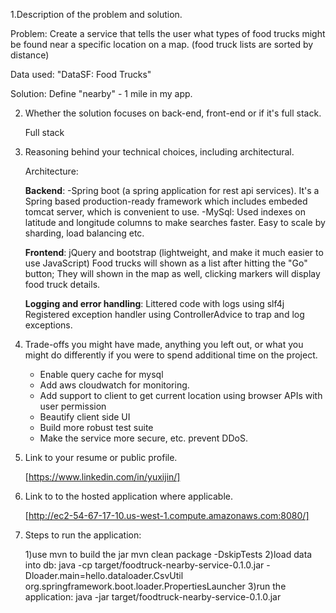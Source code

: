 1.Description of the problem and solution.

   Problem:
   Create a service that tells the user what types of food trucks might be found near a specific location on a map.
   (food truck lists are sorted by distance)

   Data used:
   "DataSF: Food Trucks"

   Solution:
   Define "nearby" - 1 mile in my app.

2. Whether the solution focuses on back-end, front-end or if it's full stack.

   Full stack

3. Reasoning behind your technical choices, including architectural.


   Architecture:

   **Backend**:
   -Spring boot (a spring application for rest api services). It's a Spring based production-ready framework which
   includes embeded tomcat server, which is convenient to use.
   -MySql: Used indexes on latitude and longitude columns to make searches faster. Easy to scale by sharding, load
   balancing etc.

   **Frontend**:
   jQuery and bootstrap (lightweight, and make it much easier to use JavaScript)
   Food trucks will shown as a list after hitting the "Go" button; They will shown in the map as well, clicking markers
   will display food truck details.

   **Logging and error handling**:
   Littered code with logs using slf4j
   Registered exception handler using ControllerAdvice to trap and log exceptions.
   
4. Trade-offs you might have made, anything you left out, or what you might do differently if you were to spend additional time on the project.
 
    * Enable query cache for mysql
    * Add aws cloudwatch for monitoring.
    * Add support to client to get current location using browser APIs with user permission
    * Beautify client side UI
    * Build more robust test suite
    * Make the service more secure, etc. prevent DDoS.
    
5. Link to your resume or public profile.

    [https://www.linkedin.com/in/yuxijin/]

6. Link to to the hosted application where applicable.

    [http://ec2-54-67-17-10.us-west-1.compute.amazonaws.com:8080/]

7. Steps to run the application:

    1)use mvn to build the jar
    mvn clean package -DskipTests
    2)load data into db:
    java -cp target/foodtruck-nearby-service-0.1.0.jar -Dloader.main=hello.dataloader.CsvUtil org.springframework.boot.loader.PropertiesLauncher
    3)run the application:
    java -jar target/foodtruck-nearby-service-0.1.0.jar
